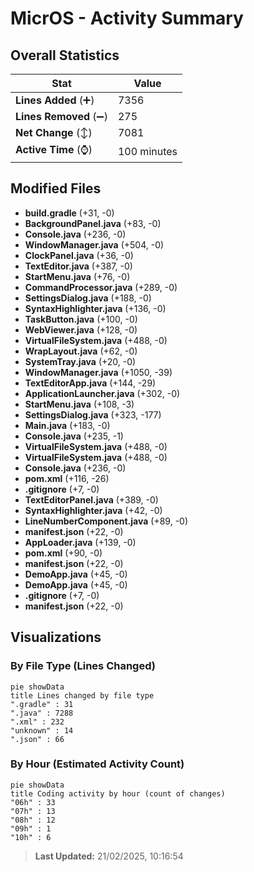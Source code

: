 # MicrOS - Activity Summary 

## Overall Statistics

| Stat                   | Value                                                             |
| ---------------------- | ----------------------------------------------------------------- |
| **Lines Added** (➕)   | 7356                                          |
| **Lines Removed** (➖) | 275                                        |
| **Net Change** (↕)    | 7081                |
| **Active Time** (⌚)   | 100 minutes |


## Modified Files
- **build.gradle** (+31, -0)
- **BackgroundPanel.java** (+83, -0)
- **Console.java** (+236, -0)
- **WindowManager.java** (+504, -0)
- **ClockPanel.java** (+36, -0)
- **TextEditor.java** (+387, -0)
- **StartMenu.java** (+76, -0)
- **CommandProcessor.java** (+289, -0)
- **SettingsDialog.java** (+188, -0)
- **SyntaxHighlighter.java** (+136, -0)
- **TaskButton.java** (+100, -0)
- **WebViewer.java** (+128, -0)
- **VirtualFileSystem.java** (+488, -0)
- **WrapLayout.java** (+62, -0)
- **SystemTray.java** (+20, -0)
- **WindowManager.java** (+1050, -39)
- **TextEditorApp.java** (+144, -29)
- **ApplicationLauncher.java** (+302, -0)
- **StartMenu.java** (+108, -3)
- **SettingsDialog.java** (+323, -177)
- **Main.java** (+183, -0)
- **Console.java** (+235, -1)
- **VirtualFileSystem.java** (+488, -0)
- **VirtualFileSystem.java** (+488, -0)
- **Console.java** (+236, -0)
- **pom.xml** (+116, -26)
- **.gitignore** (+7, -0)
- **TextEditorPanel.java** (+389, -0)
- **SyntaxHighlighter.java** (+42, -0)
- **LineNumberComponent.java** (+89, -0)
- **manifest.json** (+22, -0)
- **AppLoader.java** (+139, -0)
- **pom.xml** (+90, -0)
- **manifest.json** (+22, -0)
- **DemoApp.java** (+45, -0)
- **DemoApp.java** (+45, -0)
- **.gitignore** (+7, -0)
- **manifest.json** (+22, -0)

## Visualizations

### By File Type (Lines Changed)

```mermaid
pie showData
title Lines changed by file type
".gradle" : 31
".java" : 7288
".xml" : 232
"unknown" : 14
".json" : 66
```

### By Hour (Estimated Activity Count)

```mermaid
pie showData
title Coding activity by hour (count of changes)
"06h" : 33
"07h" : 13
"08h" : 12
"09h" : 1
"10h" : 6
```


> **Last Updated:** 21/02/2025, 10:16:54
